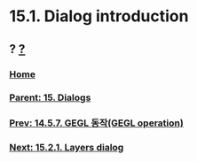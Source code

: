 # 15.1. Dialog introduction
## ? [?]()

### [Home](./00-home.md)
### [Parent: 15. Dialogs](./15-00-dialogs.md)
### [Prev: 14.5.7. GEGL 동작(GEGL operation)](./14-05-07-00-gegl_operation.md)
### [Next: 15.2.1. Layers dialog](./15-02-01-00-layers-dialog.md)
